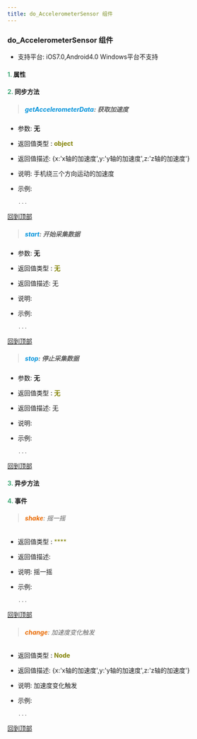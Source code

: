 ```yaml
---
title: do_AccelerometerSensor 组件
---
```


### do_AccelerometerSensor 组件

* 支持平台: iOS7.0,Android4.0
Windows平台不支持

#### <font color ='#40A977'>**1.**</font> 属性

#### <font color ='#40A977'>**2.**</font> 同步方法

>##### <font color ='#0092db'>**getAccelerometerData**</font>: 获取加速度

- 参数: **无**
- 返回值类型 : <font color ='#808000'>**object**</font>
- 返回值描述: {x:'x轴的加速度',y:'y轴的加速度',z:'z轴的加速度'}
- 说明: 手机绕三个方向运动的加速度
- 示例:

  ```javascript
  ...

  ```

[回到顶部](#top)

>##### <font color ='#0092db'>**start**</font>: 开始采集数据

- 参数: **无**
- 返回值类型 : <font color ='#808000'>**无**</font>
- 返回值描述: 无
- 说明: 
- 示例:

  ```javascript
  ...

  ```

[回到顶部](#top)

>##### <font color ='#0092db'>**stop**</font>: 停止采集数据

- 参数: **无**
- 返回值类型 : <font color ='#808000'>**无**</font>
- 返回值描述: 无
- 说明: 
- 示例:

  ```javascript
  ...

  ```

[回到顶部](#top)

#### <font color ='#40A977'>**3.**</font> 异步方法


#### <font color ='#40A977'>**4.**</font> 事件

>###### <font color ='#e96900'>**shake**</font>: 摇一摇

- 返回值类型 : <font color ='#808000'>****</font>
- 返回值描述: 
- 说明: 摇一摇
- 示例:

  ```javascript
  ...

  ```

[回到顶部](#top)

>###### <font color ='#e96900'>**change**</font>: 加速度变化触发

- 返回值类型 : <font color ='#808000'>**Node**</font>
- 返回值描述: {x:'x轴的加速度',y:'y轴的加速度',z:'z轴的加速度'}
- 说明: 加速度变化触发
- 示例:

  ```javascript
  ...

  ```

[回到顶部](#top)


